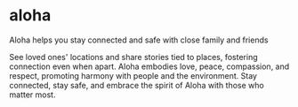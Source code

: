 # aloha
Aloha helps you stay connected and safe with close family and friends

See loved ones' locations and share stories tied to places, fostering connection even when apart.
Aloha embodies love, peace, compassion, and respect, promoting harmony with people and the environment. Stay connected, stay safe, and embrace the spirit of Aloha with those who matter most.
